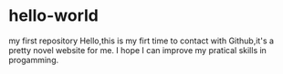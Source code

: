 # hello-world
my first repository
Hello,this is my firt time to contact with Github,it's a pretty novel website for me.
I hope I can improve my pratical skills in progamming.
